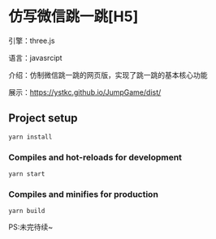 # 仿写微信跳一跳[H5]

引擎：three.js

语言：javasrcipt

介绍：仿制微信跳一跳的网页版，实现了跳一跳的基本核心功能

展示：https://ystkc.github.io/JumpGame/dist/

## Project setup
```
yarn install
```

### Compiles and hot-reloads for development
```
yarn start
```

### Compiles and minifies for production
```
yarn build
```

PS:未完待续~